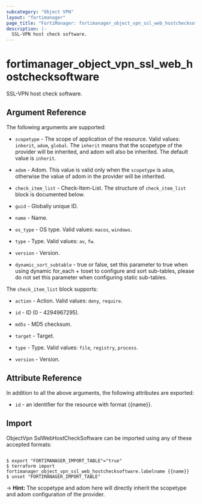 ```yaml
---
subcategory: "Object VPN"
layout: "fortimanager"
page_title: "FortiManager: fortimanager_object_vpn_ssl_web_hostchecksoftware"
description: |-
  SSL-VPN host check software.
---
```


# fortimanager_object_vpn_ssl_web_hostchecksoftware
SSL-VPN host check software.

## Argument Reference


The following arguments are supported:

* `scopetype` - The scope of application of the resource. Valid values: `inherit`, `adom`, `global`. The `inherit` means that the scopetype of the provider will be inherited, and adom will also be inherited. The default value is `inherit`.
* `adom` - Adom. This value is valid only when the `scopetype` is `adom`, otherwise the value of adom in the provider will be inherited.

* `check_item_list` - Check-Item-List. The structure of `check_item_list` block is documented below.
* `guid` - Globally unique ID.
* `name` - Name.
* `os_type` - OS type. Valid values: `macos`, `windows`.

* `type` - Type. Valid values: `av`, `fw`.

* `version` - Version.
* `dynamic_sort_subtable` - true or false, set this parameter to true when using dynamic for_each + toset to configure and sort sub-tables, please do not set this parameter when configuring static sub-tables.

The `check_item_list` block supports:

* `action` - Action. Valid values: `deny`, `require`.

* `id` - ID (0 - 4294967295).
* `md5s` - MD5 checksum.
* `target` - Target.
* `type` - Type. Valid values: `file`, `registry`, `process`.

* `version` - Version.


## Attribute Reference

In addition to all the above arguments, the following attributes are exported:
* `id` - an identifier for the resource with format {{name}}.

## Import

ObjectVpn SslWebHostCheckSoftware can be imported using any of these accepted formats:
```

$ export "FORTIMANAGER_IMPORT_TABLE"="true"
$ terraform import fortimanager_object_vpn_ssl_web_hostchecksoftware.labelname {{name}}
$ unset "FORTIMANAGER_IMPORT_TABLE"
```
-> **Hint:** The scopetype and adom here will directly inherit the scopetype and adom configuration of the provider.

